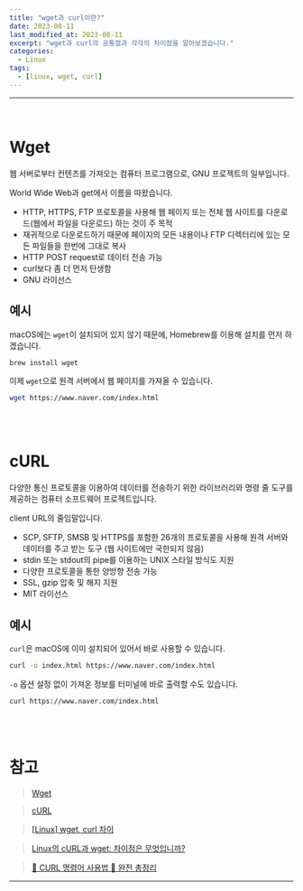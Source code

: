 ```yaml
---
title: "wget과 curl이란?"
date: 2023-08-11
last_modified_at: 2023-08-11
excerpt: "wget과 curl의 공통점과 각각의 차이점을 알아보겠습니다."
categories:
  - Linux
tags:
  - [linux, wget, curl]
---
```


---

<br />

# Wget

웹 서버로부터 컨텐츠를 가져오는 컴퓨터 프로그램으로, GNU 프로젝트의 일부입니다.

World Wide Web과 get에서 이름을 따왔습니다.

- HTTP, HTTPS, FTP 프로토콜을 사용해 웹 페이지 또는 전체 웹 사이트를 다운로드(웹에서 파일을 다운로드) 하는 것이 주 목적
- 재귀적으로 다운로드하기 때문에 페이지의 모든 내용이나 FTP 디렉터리에 있는 모든 파일들을 한번에 그대로 복사
- HTTP POST request로 데이터 전송 가능
- curl보다 좀 더 먼저 탄생함
- GNU 라이선스

## 예시

macOS에는 `wget`이 설치되어 있지 않기 때문에, Homebrew를 이용해 설치를 먼저 하겠습니다.

```bash
brew install wget
```

이제 `wget`으로 원격 서버에서 웹 페이지를 가져올 수 있습니다.

```bash
wget https://www.naver.com/index.html
```

<br />
<br />

# cURL

다양한 통신 프로토콜을 이용하여 데이터를 전송하기 위한 라이브러리와 명령 줄 도구를 제공하는 컴퓨터 소프트웨어 프로젝트입니다.

client URL의 줄임말입니다.

- SCP, SFTP, SMSB 및 HTTPS를 포함한 26개의 프로토콜을 사용해 원격 서버와 데이터를 주고 받는 도구 (웹 사이트에만 국한되지 않음)
- stdin 또는 stdout의 pipe를 이용하는 UNIX 스타일 방식도 지원
- 다양한 프로토콜을 통한 양방향 전송 가능
- SSL, gzip 압축 및 해지 지원
- MIT 라이선스

## 예시

`curl`은 macOS에 이미 설치되어 있어서 바로 사용할 수 있습니다.

```bash
curl -o index.html https://www.naver.com/index.html
```

`-o` 옵션 설정 없이 가져온 정보를 터미널에 바로 출력할 수도 있습니다.

```bash
curl https://www.naver.com/index.html
```

<br />
<br />

# 참고

> [Wget](https://ko.wikipedia.org/wiki/Wget)

> [cURL](https://ko.wikipedia.org/wiki/CURL)

> [[Linux] wget, curl 차이](https://wooono.tistory.com/279)

> [Linux의 cURL과 wget: 차이점은 무엇입니까?](https://ko.linux-console.net/?p=8425#gsc.tab=0)

> [🐧 CURL 명령어 사용법 💯 완전 총정리](https://inpa.tistory.com/entry/LINUX-%F0%9F%93%9A-CURL-%EB%AA%85%EB%A0%B9%EC%96%B4-%EC%82%AC%EC%9A%A9%EB%B2%95-%EB%8B%A4%EC%96%91%ED%95%9C-%EC%98%88%EC%A0%9C%EB%A1%9C-%EC%A0%95%EB%A6%AC)

---
